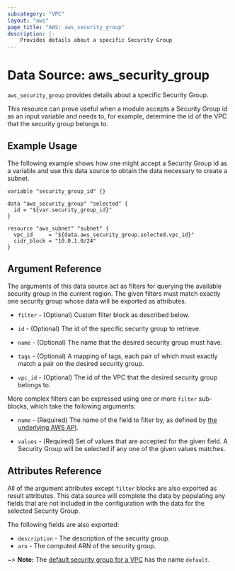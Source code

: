```yaml
---
subcategory: "VPC"
layout: "aws"
page_title: "AWS: aws_security_group"
description: |-
    Provides details about a specific Security Group
---
```


# Data Source: aws_security_group

`aws_security_group` provides details about a specific Security Group.

This resource can prove useful when a module accepts a Security Group id as
an input variable and needs to, for example, determine the id of the
VPC that the security group belongs to.

## Example Usage

The following example shows how one might accept a Security Group id as a variable
and use this data source to obtain the data necessary to create a subnet.

```hcl
variable "security_group_id" {}

data "aws_security_group" "selected" {
  id = "${var.security_group_id}"
}

resource "aws_subnet" "subnet" {
  vpc_id     = "${data.aws_security_group.selected.vpc_id}"
  cidr_block = "10.0.1.0/24"
}
```

## Argument Reference

The arguments of this data source act as filters for querying the available
security group in the current region. The given filters must match exactly one
security group whose data will be exported as attributes.


* `filter` - (Optional) Custom filter block as described below.

* `id` - (Optional) The id of the specific security group to retrieve.

* `name` - (Optional) The name that the desired security group must have.

* `tags` - (Optional) A mapping of tags, each pair of which must exactly match
  a pair on the desired security group.

* `vpc_id` - (Optional) The id of the VPC that the desired security group belongs to.

More complex filters can be expressed using one or more `filter` sub-blocks,
which take the following arguments:

* `name` - (Required) The name of the field to filter by, as defined by
  [the underlying AWS API](http://docs.aws.amazon.com/AWSEC2/latest/APIReference/API_DescribeSecurityGroups.html).

* `values` - (Required) Set of values that are accepted for the given field.
  A Security Group will be selected if any one of the given values matches.

## Attributes Reference

All of the argument attributes except `filter` blocks are also exported as
result attributes. This data source will complete the data by populating
any fields that are not included in the configuration with the data for
the selected Security Group.

The following fields are also exported:

* `description` - The description of the security group.
* `arn` - The computed ARN of the security group.

~> **Note:** The [default security group for a VPC](http://docs.aws.amazon.com/AmazonVPC/latest/UserGuide/VPC_SecurityGroups.html#DefaultSecurityGroup) has the name `default`.
